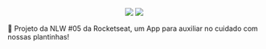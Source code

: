 <p align="center">
  <img src=https://img.shields.io/badge/last%20commit-24%2F04%2F2021-03BB85/>
  <img src=https://img.shields.io/badge/license-MIT-03BB85/>
</p


🌱 Projeto da NLW #05 da Rocketseat, um App para auxiliar no cuidado com nossas plantinhas!

